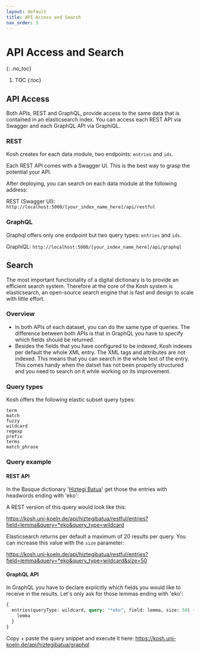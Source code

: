 ```yaml
---
layout: default
title: API Access and Search
nav_order: 3
---
```


# API Access and Search
{: .no_toc}

1. TOC
{:toc}




## API Access

Both APIs, REST and GraphQL, provide access to the same data that is contained in an elasticsearch index.
You can access each REST API via Swagger and each GraphQL API via GraphiQL.

### REST

Kosh creates for each data module, two endpoints: `entries` and `ids`.

Each REST API comes with a Swagger UI. This is the best way to grasp the potential your API.

After deploying, you can search on each data module at the following address:

REST (Swagger UI): `http://localhost:5000/[your_index_name_here]/api/restful`


### GraphQL

Graphql offers only one endpoint but two query types: `entries` and `ids`.

GraphiQL: `http://localhost:5000/[your_index_name_here]/api/graphql`

## Search

The most important functionality of a digital dictionary is to provide an efficient search system.
Therefore at the core of the Kosh system is elasticsearch, an open-source search engine that is fast and design to scale with little effort.

### Overview

- In both APIs of each dataset, you can do the same type of queries. The difference between both APIs is that in GraphQL you have to specify which fields should be returned.
- Besides the fields that you have configured to be indexed, Kosh indexes per default the whole XML entry. The XML tags and attributes are not indexed. 
This means that you can search in the whole text of the entry. This comes handy when the datset has not been properly structured and you need to search on it while working on its improvement.


### Query types

Kosh offers the following elastic subset query types:
```
term 
match
fuzzy 
wildcard 
regexp 
prefix 
terms 
match_phrase 
```

### Query example

#### REST API

In the Basque dictionary '[Hiztegi Batua](/implementations/kosh_data.md#hiztegi-batua-basque)' get those the entries with headwords ending with 'eko':

A REST version of this query would look like this:

<https://kosh.uni-koeln.de/api/hiztegibatua/restful/entries?field=lemma&query=*eko&query_type=wildcard>

Elasticsearch returns per default a maximum of 20 results per query. You can increase this value with the `size` parameter:

<https://kosh.uni-koeln.de/api/hiztegibatua/restful/entries?field=lemma&query=*eko&query_type=wildcard&size=50>


#### GraphQL API

In GraphQL you have to declare explicitly which fields you would like to receive in the results.
Let's only ask for those lemmas ending with 'eko':

```graphql
{
  entries(queryType: wildcard, query: "*eko", field: lemma, size: 50) {
    lemma
  }
}

```

Copy + paste the query snippet and execute it here: <https://kosh.uni-koeln.de/api/hiztegibatua/graphql>

